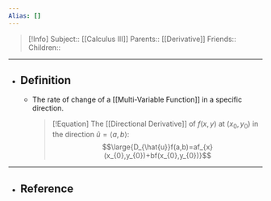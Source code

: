 ```yaml
---
Alias: []
---
```

> [!Info]
> Subject:: [[Calculus III]]
> Parents:: [[Derivative]]
> Friends:: 
> Children:: 
---
- ## Definition
	- The rate of change of a [[Multi-Variable Function]] in a specific direction.
	  > [!Equation]
	  > The [[Directional Derivative]] of $f(x,y)$ at $(x_{0},y_{0})$ in the direction $\hat{u}=\left\langle a,b \right\rangle$:
	  > $$\large{D_{\hat{u}}f(a,b)=af_{x}(x_{0},y_{0})+bf(x_{0},y_{0})}$$
---
- ## Reference